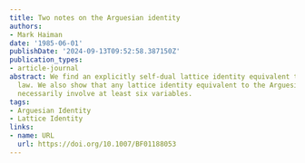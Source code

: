 ```yaml
---
title: Two notes on the Arguesian identity
authors:
- Mark Haiman
date: '1985-06-01'
publishDate: '2024-09-13T09:52:58.387150Z'
publication_types:
- article-journal
abstract: We find an explicitly self-dual lattice identity equivalent to the Arguesian
  law. We also show that any lattice identity equivalent to the Arguesian law must
  necessarily involve at least six variables.
tags:
- Arguesian Identity
- Lattice Identity
links:
- name: URL
  url: https://doi.org/10.1007/BF01188053
---
```

